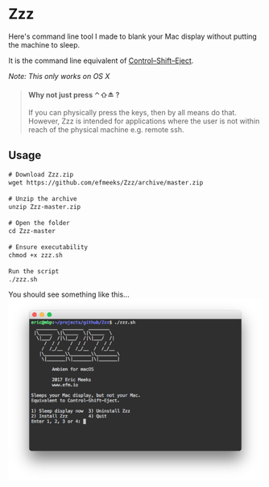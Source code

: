 # Zzz

Here's command line tool I made to blank your Mac display without putting the machine to sleep.

It is the command line equivalent of <a href="https://support.apple.com/en-us/HT201236" target="new">Control–Shift–Eject</a>.

*Note: This only works on OS X*

> #### Why not just press ⌃⇧⏏ ?
>
> If you can physically press the keys, then by all means do that. However, Zzz is intended for applications where the user is not within reach of the physical machine e.g. remote ssh.

## Usage

```
# Download Zzz.zip
wget https://github.com/efmeeks/Zzz/archive/master.zip

# Unzip the archive
unzip Zzz-master.zip

# Open the folder
cd Zzz-master

# Ensure executability
chmod +x zzz.sh

Run the script
./zzz.sh
```

You should see something like this...
![Screenshot](./zzz-ss.png)
